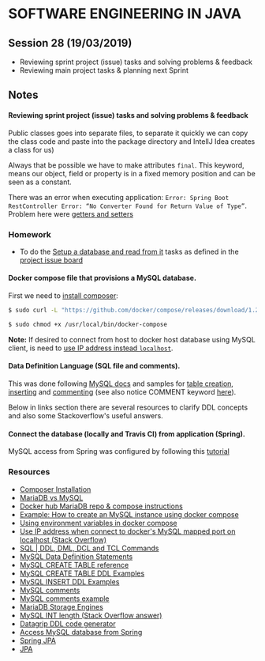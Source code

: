# SOFTWARE ENGINEERING IN JAVA

## Session 28 (19/03/2019)

- Reviewing sprint project (issue) tasks and solving problems & feedback
- Reviewing main project tasks  & planning next Sprint

## Notes

#### Reviewing sprint project (issue) tasks and solving problems & feedback

Public classes goes into separate files, to separate it quickly we can copy the class code and paste into the package directory and IntellJ Idea creates a class for us)

Always that be possible we have to make attributes `final`. This keyword, means our object, field or property is in a fixed memory position and can be seen as a constant.

There was an error when executing application: `Error: Spring Boot RestController Error: “No Converter Found for Return Value of Type”`.  Problem here were [getters and setters](https://dzone.com/articles/spring-boot-restcontroller-error-no-converter-foun)

### Homework

- To do the [Setup a database and read from it](https://github.com/javarb/wallet/issues/5) tasks as defined in the [project issue board](https://github.com/javarb/wallet/projects/2)

####  Docker compose file that provisions a MySQL database.

First we need to [install composer][1]:

```bash
$ sudo curl -L "https://github.com/docker/compose/releases/download/1.24.0/docker-compose-$(uname -s)-$(uname -m)" -o /usr/local/bin/docker-compose

$ sudo chmod +x /usr/local/bin/docker-compose
```

**Note:** If desired to connect from host to docker host database using MySQL client, is need to [use IP address instead `localhost`][13].

#### Data Definition Language (SQL file and comments).

This was done following [MySQL docs][19] and samples for [table creation][2], [inserting][3] and [commenting][4] (see also notice COMMENT keyword [here][5]).

Below in links section there are several resources to clarify DDL concepts and also some Stackoverflow's useful answers.

#### Connect the database (locally and Travis CI) from application (Spring).

MySQL access from Spring was configured by following this [tutorial][16]

### Resources

- [Composer Installation][1]
- [MariaDB vs MySQL][7]
- [Docker hub MariaDB repo & compose instructions][10]
- [Example: How to create an MySQL instance using docker compose][12]
- [Using environment variables in docker compose][11]
- [Use IP address when connect to docker's MySQL mapped port on localhost (Stack Overflow)][13]
- [SQL | DDL, DML, DCL and TCL Commands][14]
- [MySQL Data Definition Statements][19]
- [MySQL CREATE TABLE reference][5] 
- [MySQL CREATE TABLE DDL Examples][2]
- [MySQL INSERT DDL Examples][3]
- [MySQL comments][4]
- [MySQL comments example][6]
- [MariaDB Storage Engines][8]
- [MySQL INT length (Stack Overflow answer)][9]
- [Datagrip DDL code generator][15]
- [Access MySQL database from Spring][16]
- [Spring JPA][17]
- [JPA][18]

[1]: https://docs.docker.com/compose/install/
[2]: http://www.mysqltutorial.org/mysql-create-table/
[3]: http://www.mysqltutorial.org/mysql-insert-statement.aspx
[4]: https://dev.mysql.com/doc/en/comments.html
[5]: https://dev.mysql.com/doc/refman/8.0/en/create-table.html
[6]: https://stackoverflow.com/a/9099699
[7]: https://hackr.io/blog/mariadb-vs-mysql
[8]: https://mariadb.com/kb/en/library/choosing-the-right-storage-engine/
[9]: https://stackoverflow.com/a/27519793
[10]:  https://hub.docker.com/_/mariadb
[11]:  https://docs.docker.com/compose/environment-variables/
[12]:https://medium.com/@chrischuck35/how-to-create-a-mysql-instance-with-docker-compose-1598f3cc1bee
[13]: https://serverfault.com/a/306423
[14]: https://www.geeksforgeeks.org/sql-ddl-dml-dcl-tcl-commands/
[15]:https://www.jetbrains.com/datagrip/features/generation.html
[16]:https://spring.io/guides/gs/accessing-data-mysql/
[17]:https://spring.io/projects/spring-data-jpa
[18]: https://wikipedia.org/wiki/Java_Persistence_API
[19]: https://dev.mysql.com/doc/refman/8.0/en/sql-syntax-data-definition.html